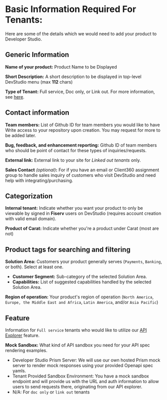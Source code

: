 # Basic Information Required For Tenants:

Here are some of the details which we would need to add your product to Developer Studio.

## Generic Information
**Name of your product:** Product Name to be Displayed

**Short Description:** A short description to be displayed in top-level DevStudio menu (max **112** chars)

**Type of Tenant:** Full service, Doc only, or Link out. For more information, see [here](README.md#below-are-the-steps-you-need-to-follow).

## Contact information
**Team members:** List of Github ID for team members you would like to have Write access to your repository upon creation. You may request for more to be added later.

**Bug, feedback, and enhancement reporting:**  Github ID of team members who should be point of contact for these types of inquiries/requests.

**External link:** External link to your site for *Linked out tenants* only.

**Sales Contact** _(optional)_**:** For if you have an email or Client360 assignment group to handle sales inquiry of customers who visit DevStudio and need help with integrating/purchasing.

## Categorization
**Internal tenant:** Indicate whether you want your product to only be viewable by signed in **Fiserv** users on DevStudio (requires account creation with valid email domain).

**Product of Carat:**  Indicate whether you're a product under Carat (most are not)

## Product tags for searching and filtering
**Solution Area:** Customers your product generally serves (`Payments`, `Banking`, or both). Select at least one.
* **Customer Segment:** Sub-category of the selected Solution Area.
* **Capabilities:** List of suggested capabilities handled by the selected Solution Area.

**Region of operation:** Your product's region of operation (`North America`, `Europe, the Middle East and Africa`, `Latin America`, and/or `Asia Pacific`)

## Feature
Information for `Full service` tenants who would like to utilize our [API Explorer](api-explorer.md) feature.

**Mock Sandbox:** What kind of API sandbox you need for your API spec rendering examples.
* Developer Studio Prism Server: We will use our own hosted Prism mock server to render mock responses using your provided Openapi spec yamls.
* Tenant Provided Sandbox Environment: You have a mock sandbox endpoint and will provide us with the URL and auth information to allow users to send requests there, originating from our API explorer.
* N/A: For `doc only` or `link out` tenants
